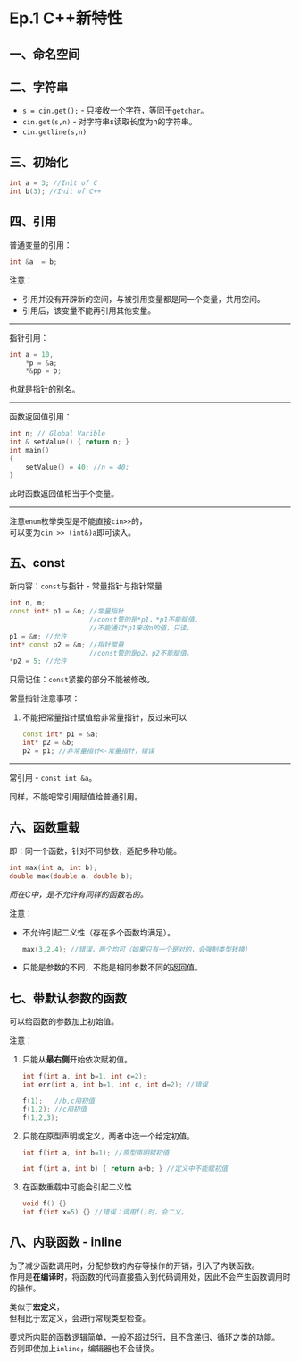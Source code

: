 # Ep.1 C++新特性

## 一、命名空间

## 二、字符串

* `s = cin.get();` - 只接收一个字符，等同于`getchar`。
* `cin.get(s,n)` - 对字符串s读取长度为n的字符串。
* `cin.getline(s,n)`

## 三、初始化

```c++
int a = 3; //Init of C
int b(3); //Init of C++
```

## 四、引用

普通变量的引用：

```c++
int &a  = b;
```

注意：

* 引用并没有开辟新的空间，与被引用变量都是同一个变量，共用空间。
* 引用后，该变量不能再引用其他变量。

---

指针引用：

```c++
int a = 10,
    *p = &a;
    *&pp = p;
```

也就是指针的别名。

---

函数返回值引用：

```c++
int n; // Global Varible
int & setValue() { return n; }
int main()
{
    setValue() = 40; //n = 40;
}
```

此时函数返回值相当于个变量。

---

注意`enum`枚举类型是不能直接`cin>>`的，  
可以变为`cin >> (int&)a`即可读入。

## 五、const

新内容：`const`与指针 - 常量指针与指针常量

```c++
int n, m;
const int* p1 = &n; //常量指针
                    //const管的是*p1，*p1不能赋值。
                    //不能通过*p1来改n的值，只读。
p1 = &m; //允许
int* const p2 = &m; //指针常量
                    //const管的是p2，p2不能赋值。
*p2 = 5; //允许
```

只需记住：`const`紧接的部分不能被修改。

常量指针注意事项：

1. 不能把常量指针赋值给非常量指针，反过来可以

   ```c++
   const int* p1 = &a;
   int* p2 = &b;
   p2 = p1; //非常量指针<-常量指针，错误
   ```

---

常引用 - `const int &a`。

同样，不能吧常引用赋值给普通引用。

## 六、函数重载

即：同一个函数，针对不同参数，适配多种功能。

```c++
int max(int a, int b);
double max(double a, double b);
```

*而在C中，是不允许有同样的函数名的。*

注意：

* 不允许引起二义性（存在多个函数均满足）。

  ```c++
  max(3,2.4); //错误，两个均可（如果只有一个是对的，会强制类型转换）
  ```

* 只能是参数的不同，不能是相同参数不同的返回值。

## 七、带默认参数的函数

可以给函数的参数加上初始值。

注意：

1. 只能从**最右侧**开始依次赋初值。

   ```c++
   int f(int a, int b=1, int c=2);
   int err(int a, int b=1, int c, int d=2); //错误
   
   f(1);   //b,c用初值
   f(1,2); //c用初值
   f(1,2,3);
   ```

2. 只能在原型声明或定义，两者中选一个给定初值。

   ```c++
   int f(int a, int b=1); //原型声明赋初值

   int f(int a, int b) { return a+b; } //定义中不能赋初值
   ```

3. 在函数重载中可能会引起二义性

   ```c++
   void f() {}
   int f(int x=5) {} //错误：调用f()时，会二义。
   ```

## 八、内联函数 - inline

为了减少函数调用时，分配参数的内存等操作的开销，引入了内联函数。  
作用是**在编译时**，将函数的代码直接插入到代码调用处，因此不会产生函数调用时的操作。

类似于**宏定义**，  
但相比于宏定义，会进行常规类型检查。

要求所内联的函数逻辑简单，一般不超过5行，且不含递归、循环之类的功能。  
否则即使加上`inline`，编辑器也不会替换。
